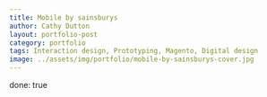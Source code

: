 ```yaml
---
title: Mobile by sainsburys
author: Cathy Dutton
layout: portfolio-post
category: portfolio
tags: Interaction design, Prototyping, Magento, Digital design
image: ../assets/img/portfolio/mobile-by-sainsburys-cover.jpg
---
```


done: true

